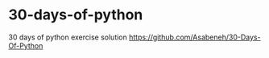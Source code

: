 # 30-days-of-python
30 days of python exercise solution
https://github.com/Asabeneh/30-Days-Of-Python
